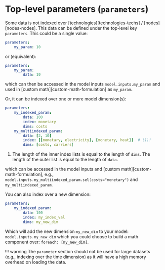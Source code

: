 # Top-level parameters (`parameters`)

Some data is not indexed over [technologies][technologies-techs] / [nodes][nodes-nodes].
This data can be defined under the top-level key `parameters`.
This could be a single value:

```yaml
parameters:
    my_param: 10
```

or (equivalent):

```yaml
parameters:
    my_param:
        data: 10
```

which can then be accessed in the model inputs `model.inputs.my_param` and used in [custom math][custom-math-formulation] as `my_param`.

Or, it can be indexed over one or more model dimension(s):

```yaml
parameters:
    my_indexed_param:
        data: 100
        index: monetary
        dims: costs
    my_multiindexed_param:
        data: [2, 10]
        index: [[monetary, electricity], [monetary, heat]]  # (1)!
        dims: [costs, carriers]
```

1. The length of the inner index lists is equal to the length of `dims`.
The length of the outer list is equal to the length of `data`.

which can be accessed in the model inputs and [custom math][custom-math-formulation], e.g., `model.inputs.my_multiindexed_param.sel(costs="monetary")` and `my_multiindexed_param`.

You can also index over a new dimension:

```yaml
parameters:
    my_indexed_param:
        data: 100
        index: my_index_val
        dims: my_new_dim
```

Which will add the new dimension `my_new_dim` to your model: `model.inputs.my_new_dim` which you could choose to build a math component over:
`foreach: [my_new_dim]`.

!!! warning
    The `parameter` section should not be used for large datasets (e.g., indexing over the time dimension) as it will have a high memory overhead on loading the data.
